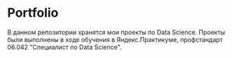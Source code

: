 # Portfolio
В данном репозитории хранятся мои проекты по Data Science. Проекты были выполнены в ходе обучения в Яндекс.Практикуме, профстандарт 06.042 "Специалист по Data Science". 

